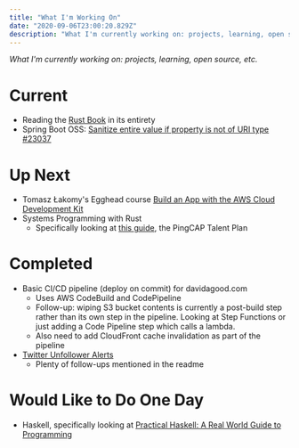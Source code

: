 ```yaml
---
title: "What I'm Working On"
date: "2020-09-06T23:00:20.829Z"
description: "What I'm currently working on: projects, learning, open source, etc."
---
```


_What I'm currently working on: projects, learning, open source, etc._

# Current

- Reading the [Rust Book](https://doc.rust-lang.org/book/) in its entirety
- Spring Boot OSS: [Sanitize entire value if property is not of URI type #23037](https://github.com/spring-projects/spring-boot/issues/23037)

# Up Next

- Tomasz Łakomy's Egghead course [Build an App with the AWS Cloud Development Kit](https://egghead.io/courses/build-an-app-with-the-aws-cloud-development-kit)
- Systems Programming with Rust
    - Specifically looking at [this guide](https://github.com/pingcap/talent-plan), the PingCAP Talent Plan

# Completed

- Basic CI/CD pipeline (deploy on commit) for davidagood.com
    - Uses AWS CodeBuild and CodePipeline
    - Follow-up: wiping S3 bucket contents is currently a post-build step
       rather than its own step in the pipeline. Looking at Step Functions or just adding a Code Pipeline
      step which calls a lambda.
    - Also need to add CloudFront cache invalidation as part of the pipeline
- [Twitter Unfollower Alerts](https://github.com/helloworldless/twitter-unfollower-alerts)
    - Plenty of follow-ups mentioned in the readme
    
    
# Would Like to Do One Day

- Haskell, specifically looking at [Practical Haskell: A Real World Guide to Programming](https://www.apress.com/gp/book/9781484244791)
